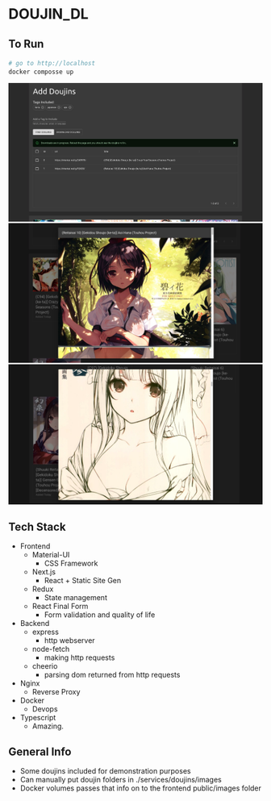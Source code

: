 # DOUJIN_DL

## To Run

```bash
# go to http://localhost
docker composse up
```

![demo_image_1](./demo_image_1.png)
![demo_image_2](./demo_image_2.png)
![demo_image_3](./demo_image_3.png)

## Tech Stack

- Frontend
  - Material-UI
    - CSS Framework
  - Next.js
    - React + Static Site Gen
  - Redux
    - State management
  - React Final Form
    - Form validation and quality of life
- Backend
  - express
    - http webserver
  - node-fetch
    - making http requests
  - cheerio
    - parsing dom returned from http requests
- Nginx
  - Reverse Proxy
- Docker
  - Devops
- Typescript
  - Amazing.

## General Info

- Some doujins included for demonstration purposes
- Can manually put doujin folders in ./services/doujins/images
- Docker volumes passes that info on to the frontend public/images folder

